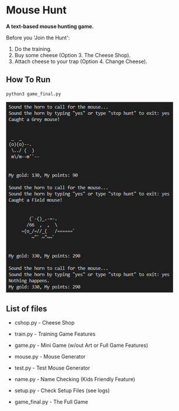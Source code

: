 # Mouse Hunt

**A text-based mouse hunting game.**

Before you 'Join the Hunt':
1. Do the training.
1. Buy some cheese (Option 3. The Cheese Shop).
1. Attach cheese to your trap (Option 4. Change Cheese).

## How To Run

```bash
python3 game_final.py
```

![alt text](https://github.com/bbat2575/MouseHunt/blob/main/Mousehunter.png)

## List of files

* cshop.py - Cheese Shop

* train.py - Training Game Features

* game.py - Mini Game (w/out Art or Full Game Features)

* mouse.py - Mouse Generator

* test.py - Test Mouse Generator

* name.py - Name Checking (Kids Friendly Feature)

* setup.py - Check Setup Files (see logs)

* game_final.py - The Full Game
